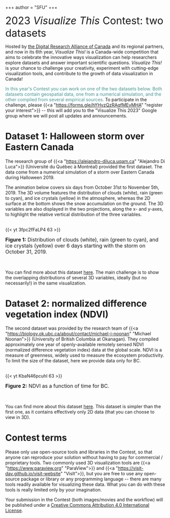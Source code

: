 +++
author = "SFU"
+++

<font size="+3">2023 *Visualize This* Contest: two datasets</font>

<!-- <font size="+0"> -->
<!-- </font> -->

Hosted by [the Digital Research Alliance of Canada](https://alliancecan.ca) and its regional partners, and now
in its 6th year, *Visualize This!* is a Canada-wide competition that aims to celebrate the innovative ways
visualization can help researchers explore datasets and answer important scientific questions. *Visualize
This!* is your chance to challenge your creativity, experiment with cutting-edge visualization tools, and
contribute to the growth of data visualization in Canada!

<!-- Together with the Alliance's National Visualization Team, we want to bring your creative visualization ideas -->
<!-- and workflows to life and make them accessible to all Canadian researchers! -->

<!-- BC DRI, Prairies DRI, Compute Ontario, Calcul Québec, and ACENET -->

<!-- Other possible colours: #FF4500 #777777 #FC5900 #439596 -- see https://bit.ly/45cOl61 -->

<font color="#439596"> In this year's Contest you can work on one of the two datasets below. Both datasets
contain geospatial data, one from a numerical simulation, and the other compiled from several empirical
sources. </font>
To participate in the challenge, please {{<a "https://forms.gle/hYHvzQzRAqfMEvMHA" "register your interest">}}
-- this will add you to the "Visualize This 2023" Google group where we will post all updates and
announcements.

<!-- <br> -->

# Dataset 1: Halloween storm over Eastern Canada

The research group of {{<a "https://alejandro-diluca.uqam.ca" "Alejandro Di Luca">}} (Université du Québec à
Montréal) provided the first dataset. The data come from a numerical simulation of a storm over Eastern Canada
during Halloween 2019.

The animation below covers six days from October 31st to November 5th, 2019. The 3D volume features the
distribution of clouds (white), rain (green to cyan), and ice crystals (yellow) in the atmosphere, whereas the
2D surface at the bottom shows the snow accumulation on the ground. The 3D variables are also displayed in the
two projections, along the x- and y-axes, to highlight the relative vertical distribution of the three
variables.

<br>
{{< yt 3fpc2fFaLP4 63 >}}
<p style="line-height: 1.2;"> <font size="3"> <b>Figure 1:</b> Distribution of clouds (white), rain (green to
cyan), and ice crystals (yellow) over 6 days starting with the storm on October 31, 2019. </font> </p>
<br>

You can find more about this dataset [here](/data/storm/). The main challenge is to show the overlapping
distributions of several 3D variables, ideally (but no necessarily!) in the same visualization.

# Dataset 2: normalized difference vegetation index (NDVI)

The second dataset was provided by the research team of {{<a
"https://biology.ok.ubc.ca/about/contact/michael-j-noonan" "Michael Noonan">}} (University of British Columbia
at Okanagan). They compiled approximately one year of openly-available remotely sensed NDVI (normalized
difference vegetation index) data at the global scale. NDVI is a measure of greenness, widely used to measure
the ecosystem productivity. To limit the size of the dataset, here we provide data only for BC.

<br>
{{< yt KbaN46pcuhI 63 >}}
<p style="line-height: 1.2;"> <font size="3"> <b>Figure 2:</b> NDVI as a function of time for BC. </font> </p>
<br>

You can find more about this dataset [here](/data/ndvi/). This dataset is simpler than the first one, as it
contains effectively only 2D data (that you can choose to view in 3D).

# Contest terms

Please only use open-source tools and libraries in the Contest, so that anyone can reproduce your solution
without having to pay for commercial / proprietary tools. Two commonly used 3D visualization tools are {{<a
"https://www.paraview.org" "ParaView">}} and {{<a "https://visit-dav.github.io/visit-website" "VisIt">}}, but
you are free to use any open-source package or library or any programming language -- there are many tools
readily available for visualizing these data. What you can do with these tools is really limited only by your
imagination.

Your submission in the Contest (both images/movies and the workflow) will be published under a <a
rel="license" href="http://creativecommons.org/licenses/by/4.0">Creative Commons Attribution 4.0
International License</a>.

<!-- {{<a "link" "text">}} -->
